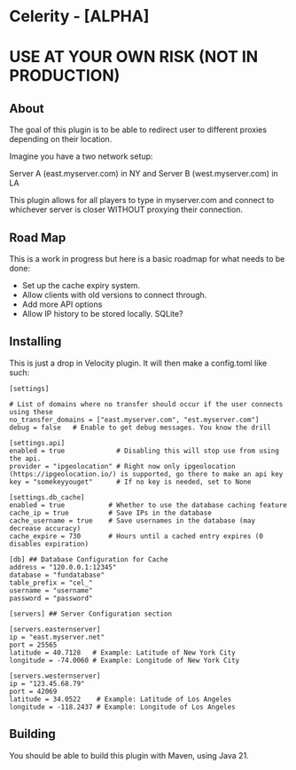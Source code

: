 # Celerity - [ALPHA]

# USE AT YOUR OWN RISK (NOT IN PRODUCTION)

## About
The goal of this plugin is to be able to redirect user to different proxies depending on their location.

Imagine you have a two network setup:

Server A (east.myserver.com) in NY and Server B (west.myserver.com) in LA

This plugin allows for all players to type in myserver.com and connect to whichever server is closer WITHOUT
proxying their connection.

## Road Map

This is a work in progress but here is a basic roadmap for what needs to be done:
- Set up the cache expiry system.
- Allow clients with old versions to connect through.
- Add more API options
- Allow IP history to be stored locally. SQLite?

## Installing
This is just a drop in Velocity plugin. It will then make a config.toml like such:
```
[settings]

# List of domains where no transfer should occur if the user connects using these
no_transfer_domains = ["east.myserver.com", "est.myserver.com"]
debug = false   # Enable to get debug messages. You know the drill

[settings.api]
enabled = true             # Disabling this will stop use from using the api.
provider = "ipgeolocation" # Right now only ipgeolocation (https://ipgeolocation.io/) is supported, go there to make an api key
key = "somekeyyouget"      # If no key is needed, set to None

[settings.db_cache]
enabled = true           # Whether to use the database caching feature
cache_ip = true          # Save IPs in the database
cache_username = true    # Save usernames in the database (may decrease accuracy)
cache_expire = 730       # Hours until a cached entry expires (0 disables expiration)

[db] ## Database Configuration for Cache
address = "120.0.0.1:12345"
database = "fundatabase"
table_prefix = "cel_"
username = "username"
password = "password"

[servers] ## Server Configuration section

[servers.easternserver]
ip = "east.myserver.net"
port = 25565
latitude = 40.7128   # Example: Latitude of New York City
longitude = -74.0060 # Example: Longitude of New York City

[servers.westernserver]
ip = "123.45.68.79"
port = 42069
latitude = 34.0522    # Example: Latitude of Los Angeles
longitude = -118.2437 # Example: Longitude of Los Angeles
```

## Building
You should be able to build this plugin with Maven, using Java 21.